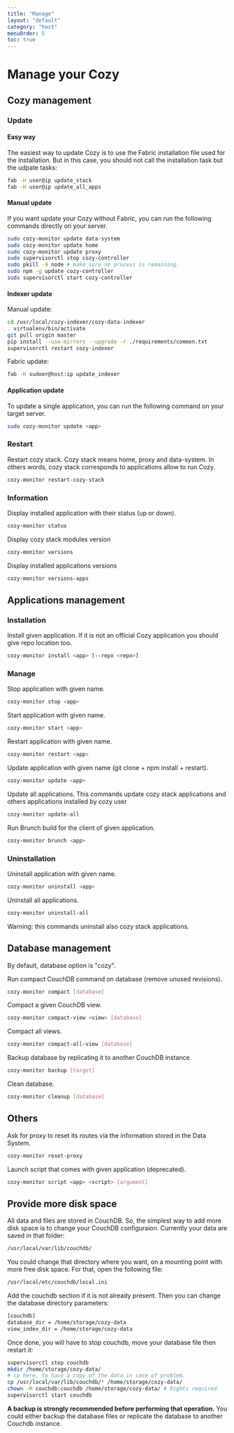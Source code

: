 ```yaml
---
title: "Manage"
layout: "default"
category: "host"
menuOrder: 5
toc: true
---
```

# Manage your Cozy

## Cozy management
### Update

#### Easy way

The easiest way to update Cozy is to use the Fabric installation file used for
the installation. But in this case, you should not call the installation task but the
udpate tasks:

```bash
fab -H user@ip update_stack
fab -H user@ip update_all_apps
```


#### Manual update

If you want update your Cozy without Fabric, you can run the following commands
directly on your server.

```bash
sudo cozy-monitor update data-system
sudo cozy-monitor update home
sudo cozy-monitor update proxy
sudo supervisorctl stop cozy-controller
sudo pkill -9 node # make sure no process is remaining.
sudo npm -g update cozy-controller
sudo supervisorctl start cozy-controller
```

#### Indexer update

Manual update:

```bash
cd /usr/local/cozy-indexer/cozy-data-indexer
. virtualenv/bin/activate
git pull origin master
pip install --use-mirrors --upgrade -r ./requirements/common.txt
supervisorctl restart cozy-indexer
```

Fabric update:

```bash
fab -H sudoer@host:ip update_indexer
```


#### Application update

To update a single application, you can run the following command on your target
server.

```bash
sudo cozy-monitor update <app>
```

### Restart
Restart cozy stack.
Cozy stack means home, proxy and data-system. In others words, cozy stack corresponds to applications allow to run Cozy.

```bash
cozy-monitor restart-cozy-stack
```
### Information
Display installed application with their status (up or down).

```bash
cozy-monitor status
```

Display cozy stack modules version

```bash
cozy-monitor versions
```
Display installed applications versions

```bash
cozy-monitor versions-apps
```

## Applications management

### Installation
Install given application. If it is not an official Cozy application you should
give repo location too.

```bash
cozy-monitor install <app> [--repo <repo>]
```


### Manage
Stop application with given name.

```bash
cozy-monitor stop <app>
```

Start application with given name.

```bash
cozy-monitor start <app>
```

Restart application with given name.

```bash
cozy-monitor restart <app>
```

Update application with given name (git clone + npm install + restart).

```bash
cozy-monitor update <app>
```

Update all applications. This commands update cozy stack applications and others applications installed by cozy user

```bash
cozy-monitor update-all
```

Run Brunch build for the client of given application.

```bash
cozy-monitor brunch <app>
```


### Uninstallation

Uninstall application with given name.

```bash
cozy-monitor uninstall <app>
```

Uninstall all applications.

```bash
cozy-monitor uninstall-all
```
Warning: this commands uninstall also cozy stack applications.

## Database management
By default, database option is "cozy".

Run compact CouchDB command on database (remove unused revisions).

```bash
cozy-monitor compact [database]
```

Compact a given CouchDB view.

```bash
cozy-monitor compact-view <view> [database]
```

Compact all views.

```bash
cozy-monitor compact-all-view [database]
```

Backup database by replicating it to another CouchDB instance.

```bash
cozy-monitor backup [target]
```

Clean database.

```bash
cozy-monitor cleanup [database]
```

## Others

Ask for proxy to reset its routes via the information stored in the Data
System.

```bash
cozy-monitor reset-proxy
```

Launch script that comes with given application (deprecated).

```bash
cozy-monitor script <app> <script> [argument]
```


## Provide more disk space


All data and files are stored in CouchDB. So, the simplest way to add more disk 
space is to change your CouchDB configuraion. Currently your data are saved in
that folder:
 
```bash
/usr/local/var/lib/couchdb/
```

You could change that directory where you want, on a mounting point with more
free disk space. For that, open the following file:

```bash
/usr/local/etc/couchdb/local.ini
```

Add the couchdb section if it is not already present. Then you can change the
database directory parameters:

```bash
[couchdb]
database_dir = /home/storage/cozy-data
view_index_dir = /home/storage/cozy-data
```

Once done, you will have to stop couchdb, move your database file then restart
it:

```bash
supervisorctl stop couchdb
mkdir /home/storage/cozy-data/
# cp here, to have a copy of the data in case of problem.
cp /usr/local/var/lib/couchdb/* /home/storage/cozy-data/ 
chown -R couchdb:couchdb /home/storage/cozy-data/ # Rights required.
supervisorctl start couchdb
```

**A backup is strongly recommended before performing that operation.** You
could either backup the database files or replicate the database to another
Couchdb instance.

